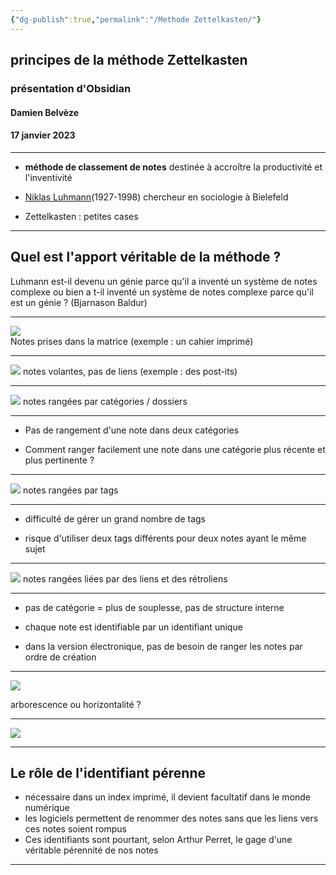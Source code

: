```yaml
---
{"dg-publish":true,"permalink":"/Methode Zettelkasten/"}
---
```





## principes de la méthode Zettelkasten
### présentation d'Obsidian
#### Damien Belvèze
#### 17 janvier 2023

---

- **méthode de classement de notes** destinée à accroître la productivité et l'inventivité

- [Niklas Luhmann](https://en.wikipedia.org/wiki/Niklas_Luhmann)(1927-1998) chercheur en sociologie à Bielefeld

- Zettelkasten : petites cases


---
## Quel est l'apport véritable de la méthode ?


Luhmann est-il devenu un génie parce qu'il a inventé un système de notes complexe ou bien a t-il inventé un système de notes complexe parce qu'il est un génie ? (Bjarnason Baldur)

---

![](/img/user/images/zettelkasten1B.png)       
Notes prises dans la matrice (exemple : un cahier imprimé) 

---

![](/img/user/images/zettelkasten2B.png)
notes volantes, pas de liens (exemple : des post-its)

---

![](/img/user/images/zettelkasten3B.png)
notes rangées par catégories / dossiers 

---

- Pas de rangement d'une note dans deux catégories 

- Comment ranger facilement une note dans une catégorie plus récente et plus pertinente ? 
---

![](/img/user/images/zettelkasten4B.png)
notes rangées par tags 

---

- difficulté de gérer un grand nombre de tags

- risque d'utiliser deux tags différents pour deux notes ayant le même sujet

---

![](/img/user/images/zettelkasten5B.png)
notes rangées liées par des liens et des rétroliens

---

- pas de catégorie = plus de souplesse, pas de structure interne

- chaque note est identifiable par un identifiant unique

- dans la version électronique, pas de besoin de ranger les notes par ordre de création

---

 
![](/img/user/images/zettelkasten7.jpg)

arborescence ou horizontalité ?

---

![](/img/user/images/zettelkasten8B.png)

--- 

## Le rôle de l'identifiant pérenne

- nécessaire dans un index imprimé, il devient facultatif dans le monde numérique
- les logiciels permettent de renommer des notes sans que les liens vers ces notes soient rompus
- Ces identifiants sont pourtant, selon Arthur Perret, le gage d'une véritable pérennité de nos notes
	
---
